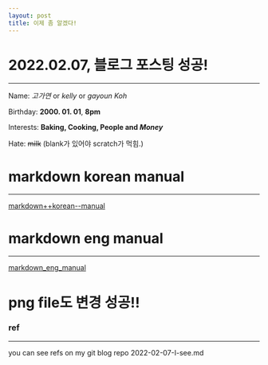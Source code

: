 ```yaml
---
layout: post
title: 이제 좀 알겠다!
---
```

# 2022.02.07, 블로그 포스팅 성공!
***
Name: *고가연* or _kelly_ or *gayoun Koh*

Birthday: **2000. 01. 01**, __8pm__

Interests: **Baking, Cooking, People and _Money_**

Hate: ~~milk~~ (blank가 있어야 scratch가 먹힘.)


# markdown korean manual
___
[markdown++korean--manual][markdown korean manual]


# markdown eng manual
---
[markdown_eng_manual](https://github.com/adam-p/markdown-here/wiki/Markdown-Cheatsheet)


# png file도 변경 성공!!

### ref
---
[markdown korean manual]: https://tinydew4.gitbooks.io/gitbook-documentation/content/ko/format/markdown.html

you can see refs on my git blog repo 2022-02-07-I-see.md
